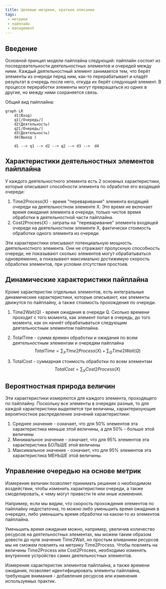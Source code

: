 ```yaml
---
title: Целевые метрики, краткое описание
tags:
 - метрики
 - пайплайн
 - management
---
```


## Введение

Основной принцип модели пайплайна следующий: пайплайн состоит из последовательности деятельностных элементов и очередей между ними. Каждый деятельностный элемент занимается тем, что берёт элементы из очереди перед ним, как-то перерабатывает и кладёт результат в очередь после него, откуда их берёт следующий элемент. В процессе переработки элементы могут превращаться из одних в другие, но между ними сохраняется связь.

Общий вид пайплайна:
``` mermaid
graph LR
	d1(Вход)
	q1[/Очередь/]
	d2(Деятельность)
	q2[/Очередь/]
	d3(Деятельность)
	d4(Выход )

	d1 --> q1 --> d2 --> q2 --> d3 -->  d4 
```


## Характеристики деятельностных элементов пайплайна

У каждого деятельностного элемента есть 2 основных характеристики, которые описывают способности элемента по обработке его входящей очереди:

1. Time2Process(X) - время "переваривания" элемента входящей очереди на деятельностном элементе X. Это время не включает время ожидания элемента в очереди, только чистое время обработки в деятельностной части пайплайна.
2. Cost2Procees(X) - затраты на "переваривание" элемента входящей очереди на деятельностном элементе Х, фактически стоимость обработки одного элемента из очереди.

Эти характеристики описывают потенциальную мощность деятельностного элемента. Они не отражают пропускную способность очереди, не показывают сколько элементов могут обрабатываться одновременно, а показывают максимально достижимую скорость обработки элементов, при условии отсутствия простоев. 

## Динамические характеристики пайплайна

Кроме характеристик отдельных элементов, есть интегральные динамические характеристики, которые описывают, как элементы движутся по пайплайну, а также стоимость прохождения по очереди.

1. Time2Wait(Q) - время ожидания в очереди Q. Сколько времени проходит с того момента, как элемент попал в очередь, до того момента, как он начнёт обрабатываться следующим деятельностным элементом пайплайна.

2. TotalTime  - сумма времен обработки и ожидания по всем деятельностным элементам и очередям пайплайна
   $$
   TotalTime = \sum_X Time2Process(X) + \sum_Q Time2Wait(Q)
   $$

3. TotalCost - суммарная стоимость обработки по всем элементам 
   $$
   TotalCost = \sum_X Cost2Process(X)
   $$

## Вероятностная природа величин

Эти характеристики измеряются для каждого элемента, проходящего по пайплайну. Поскольку все элементы в очередях разные, то для каждой характеристики выделяется три величины, характеризующие вероятностное распределение значений характеристики:

1. Среднее значение - означает, что для 50% элементов эта характеристика меньше этой величины, а для 50% - больше этой величины
2. Минимальное значение - означает, что для 95% элементов эта характеристика БОЛЬШЕ этой величины
3. Максимальное значение - означает, что для 95% элементов эта характеристика МЕНЬШЕ этой величины.



## Управление очередью на основе метрик

Измерение величин позволяет принимать решения о необходимом воздействии, чтобы изменить характеристики очереди, а также смоделировать, к чему могут привести те или иные изменения.

Например, если мы видим, что скорость прохождения элементов по пайплайну недостаточна, то можно либо уменьшить время ожидания в очередях, либо уменьшить время обработки на каком-то из элементов пайплайна.

Уменьшить время ожидания можно, например, увеличив количество ресурсов на деятельностных элементах, мы можем таким образом довести до нуля значение Time2Wait, но простым вливанием ресурсов мы не сможем повлиять на метрику Time2Process. Чтобы повлиять на величины Time2Process или Cost2Procees, необходимо изменять внутреннее устройство самих деятельностных элементов.

Измерение характеристик элементов пайплайна, а также времени ожидания, позволяет идентифицировать элементы пайплайна, требующие внимания - добавления ресурсов или изменения используемых практик.

